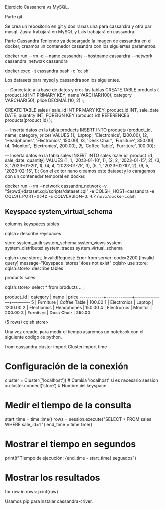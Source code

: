Ejercicio Cassandra vs MySQL.

Parte git.

Se crea un repositorio en git y dos ramas una para cassandra y otra par mysql.
Zayra trabajará en MySQL y Luis trabajará en cassandra.


Parte Cassandra
Teniendo ya descargado la imagen de cassandra en el docker, creamos un contenedor cassandra con los siguientes parámetros.

docker run --rm -d --name cassandra --hostname cassandra --network cassandra_network cassandra

docker exec -it cassandra bash -c 'cqlsh'



Los datasets para mysql y cassandra son los siguientes.

-- Conéctate a la base de datos y crea las tablas
CREATE TABLE products (
    product_id INT PRIMARY KEY,
    name VARCHAR(100),
    category VARCHAR(50),
    price DECIMAL(10, 2)
);

CREATE TABLE sales (
    sale_id INT PRIMARY KEY,
    product_id INT,
    sale_date DATE,
    quantity INT,
    FOREIGN KEY (product_id) REFERENCES products(product_id)
);

-- Inserta datos en la tabla products
INSERT INTO products (product_id, name, category, price) VALUES
(1, 'Laptop', 'Electronics', 1200.00),
(2, 'Headphones', 'Electronics', 150.00),
(3, 'Desk Chair', 'Furniture', 350.00),
(4, 'Monitor', 'Electronics', 200.00),
(5, 'Coffee Table', 'Furniture', 100.00);

-- Inserta datos en la tabla sales
INSERT INTO sales (sale_id, product_id, sale_date, quantity) VALUES
(1, 1, '2023-01-10', 1),
(2, 2, '2023-01-15', 2),
(3, 3, '2023-01-20', 1),
(4, 4, '2023-01-25', 3),
(5, 1, '2023-02-10', 2),
(6, 5, '2023-02-15', 1);
Con el editor nano creamos este dataset y lo caragamos con un contenedor temporal en docker.

docker run --rm --network cassandra_network -v "$(pwd)/dataset.cql:/scripts/dataset.cql" -e CQLSH_HOST=cassandra -e CQLSH_PORT=9042 -e CQLVERSION=3.
4.7 nuvo/docker-cqlsh

Keyspace system_virtual_schema
------------------------------
columns  keyspaces  tables

cqlsh> describe keyspaces

store   system_auth         system_schema  system_views
system  system_distributed  system_traces  system_virtual_schema

cqlsh> use stores;
InvalidRequest: Error from server: code=2200 [Invalid query] message="Keyspace 'stores' does not exist"
cqlsh> use store;
cqlsh:store> describe tables

products  sales

cqlsh:store> select * from products
         ... ;

 product_id | category    | name         | price
------------+-------------+--------------+---------
          5 |   Furniture | Coffee Table |  100.00
          1 | Electronics |       Laptop | 1200.00
          2 | Electronics |   Headphones |  150.00
          4 | Electronics |      Monitor |  200.00
          3 |   Furniture |   Desk Chair |  350.00

(5 rows)
cqlsh:store>





Una vez creado, para medir el tiempo usaremos un notebook con el siguiente código de python.

from cassandra.cluster import Cluster
import time

# Configuración de la conexión
cluster = Cluster(['localhost'])  # Cambia 'localhost' si es necesario
session = cluster.connect('store')  # Nombre del keyspace

# Medir el tiempo de la consulta
start_time = time.time()
rows = session.execute("SELECT * FROM sales WHERE sale_id=1;")
end_time = time.time()

# Mostrar el tiempo en segundos
print(f"Tiempo de ejecución: {end_time - start_time} segundos")

# Mostrar los resultados
for row in rows:
    print(row)



Usamos pip para instalar cassandra-driver.
